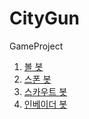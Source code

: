 # CityGun
GameProject


1. [볼 봇]([#CityGun/MonsterInfo/BallBot.md](https://github.com/ACEDIA2567/CityGun/blob/main/MonsterInfo/BallBot.md)https://github.com/ACEDIA2567/CityGun/blob/main/MonsterInfo/BallBot.md)
2. [스폰 봇](#이동할-위치)
3. [스카우트 봇](#이동할-위치)
4. [인베이더 봇](#이동할-위치)

